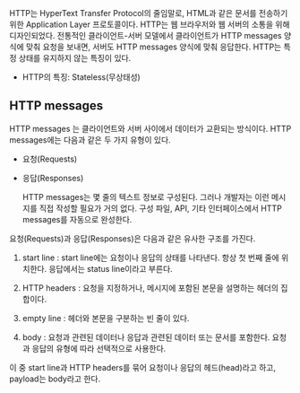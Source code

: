 HTTP는 HyperText Transfer Protocol의 줄임말로, HTML과 같은 문서를 전송하기 위한 Application Layer 프로토콜이다. HTTP는 웹 브라우저와 웹 서버의 소통을 위해 디자인되었다. 전통적인 클라이언트-서버 모델에서 클라이언트가 HTTP messages 양식에 맞춰 요청을 보내면, 서버도 HTTP messages 양식에 맞춰 응답한다. HTTP는 특정 상태를 유지하지 않는 특징이 있다.

- HTTP의 특징: Stateless(무상태성)

## HTTP messages

HTTP messages 는 클라이언트와 서버 사이에서 데이터가 교환되는 방식이다. HTTP messages에는 다음과 같은 두 가지 유형이 있다.

- 요청(Requests)
- 응답(Responses)

  HTTP messages는 몇 줄의 텍스트 정보로 구성된다. 그러나 개발자는 이런 메시지를 직접 작성할 필요가 거의 없다. 구성 파일, API, 기타 인터페이스에서 HTTP messages를 자동으로 완성한다.

요청(Requests)과 응답(Responses)은 다음과 같은 유사한 구조를 가진다.

1. start line :
   start line에는 요청이나 응답의 상태를 나타낸다.
   항상 첫 번째 줄에 위치한다.
   응답에서는 status line이라고 부른다.

2. HTTP headers :
   요청을 지정하거나, 메시지에 포함된 본문을 설명하는 헤더의 집합이다.

3. empty line :
   헤더와 본문을 구분하는 빈 줄이 있다.

4. body :
   요청과 관련된 데이터나 응답과 관련된 데이터 또는 문서를 포함한다.
   요청과 응답의 유형에 따라 선택적으로 사용한다.

이 중 start line과 HTTP headers를 묶어 요청이나 응답의 헤드(head)라고 하고, payload는 body라고 한다.
